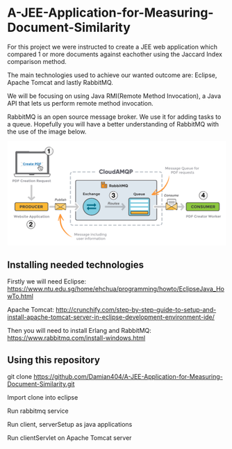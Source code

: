 # A-JEE-Application-for-Measuring-Document-Similarity

For this project we were instructed to create a JEE web application which compared 1 or more documents against eachother using the Jaccard Index comparison method.

The main technologies used to achieve our wanted outcome are: Eclipse, Apache Tomcat and lastly RabbitMQ.

We will be focusing on using Java RMI(Remote Method Invocation), a Java API that lets us perform remote method invocation.

RabbitMQ is an open source message broker. We use it for adding tasks to a queue.
Hopefully you will have a better understanding of RabbitMQ with the use of the image below.

![](Images/rabbitmq.png)

## Installing needed technologies
Firstly we will need Eclipse: https://www.ntu.edu.sg/home/ehchua/programming/howto/EclipseJava_HowTo.html

Apache Tomcat: http://crunchify.com/step-by-step-guide-to-setup-and-install-apache-tomcat-server-in-eclipse-development-environment-ide/

Then you will need to install Erlang and RabbitMQ: https://www.rabbitmq.com/install-windows.html

## Using this repository
git clone https://github.com/Damian404/A-JEE-Application-for-Measuring-Document-Similarity.git

Import clone into eclipse

Run rabbitmq service

Run client, serverSetup as java applications

Run clientServlet on Apache Tomcat server 
